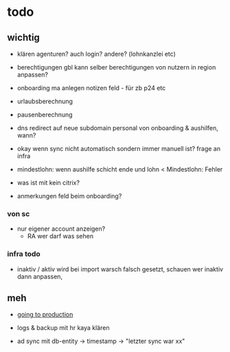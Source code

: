# todo

## wichtig

- klären agenturen? auch login? andere? (lohnkanzlei etc)
- berechtigungen gbl kann selber berechtigungen von nutzern in region anpassen?

- onboarding ma anlegen notizen feld - für zb p24 etc

- urlaubsberechnung
- pausenberechnung

- dns redirect auf neue subdomain personal von onboarding & aushilfen, wann?

- okay wenn sync nicht automatisch sondern immer manuell ist? frage an infra

- mindestlohn: wenn aushilfe schicht ende und lohn < Mindestlohn: Fehler

- was ist mit kein citrix?

- anmerkungen feld beim onboarding?

### von sc

- nur eigener account anzeigen?
  - RA wer darf was sehen

### infra todo

- inaktiv / aktiv wird bei import warsch falsch gesetzt, schauen wer inaktiv dann anpassen‚

## meh

- [going to production](https://nextjs.org/docs/going-to-production)

- logs & backup mit hr kaya klären

- ad sync mit db-entity -> timestamp -> "letzter sync war xx"
